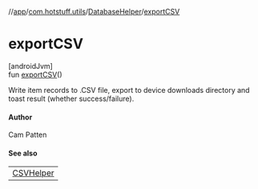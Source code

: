 //[app](../../../index.md)/[com.hotstuff.utils](../index.md)/[DatabaseHelper](index.md)/[exportCSV](export-c-s-v.md)

# exportCSV

[androidJvm]\
fun [exportCSV](export-c-s-v.md)()

Write item records to .CSV file, export to device downloads directory and toast result (whether success/failure).

#### Author

Cam Patten

#### See also

| |
|---|
| [CSVHelper](../-c-s-v-helper/index.md) |
